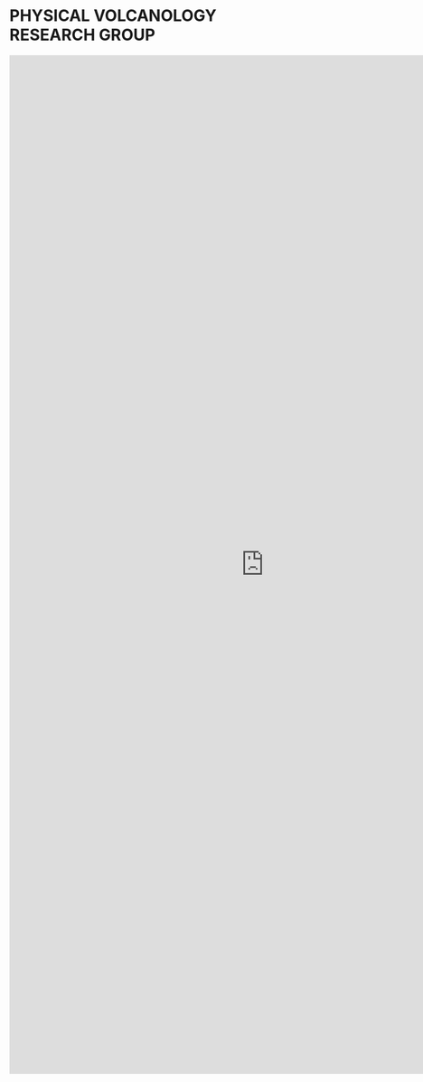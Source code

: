 # PHYSICAL VOLCANOLOGY RESEARCH GROUP



<iframe
    width="900"
    height="1800"
    src="https://www.sfu.ca/volcanology.html"
    frameborder="0"
    allowfullscreen

></iframe>

